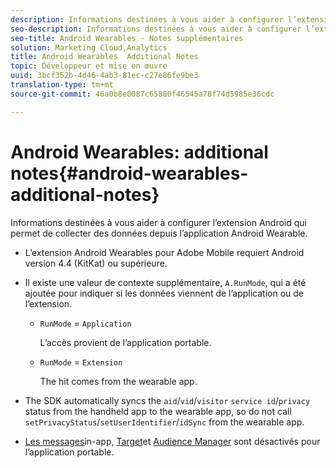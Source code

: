 ```yaml
---
description: Informations destinées à vous aider à configurer l’extension Android qui permet de collecter des données depuis l’application Android Wearable.
seo-description: Informations destinées à vous aider à configurer l’extension Android qui permet de collecter des données depuis l’application Android Wearable.
seo-title: Android Wearables - Notes supplémentaires
solution: Marketing Cloud,Analytics
title: Android Wearables  Additional Notes
topic: Développeur et mise en œuvre
uuid: 3bcf352b-4d46-4ab3-81ec-c27e86fe9be3
translation-type: tm+mt
source-git-commit: 46a0b8e0087c65880f46545a78f74d5985e36cdc

---
```



# Android Wearables: additional notes{#android-wearables-additional-notes}

Informations destinées à vous aider à configurer l’extension Android qui permet de collecter des données depuis l’application Android Wearable.

* L’extension Android Wearables pour Adobe Mobile requiert Android version 4.4 (KitKat) ou supérieure.
* Il existe une valeur de contexte supplémentaire, `A.RunMode`, qui a été ajoutée pour indiquer si les données viennent de l’application ou de l’extension.

   * `RunMode` = `Application`

      L’accès provient de l’application portable.

   * `RunMode` = `Extension`

      The hit comes from the wearable app.

* The SDK automatically syncs the `aid`/`vid`/`visitor` `service id`/`privacy` status from the handheld app to the wearable app, so do not call `setPrivacyStatus`/`setUserIdentifier`/`idSync` from the wearable app.
* [Les messages](/help/android/messaging-main/messaging/messaging.md)in-app, [Target](/help/android/target-main/target.md)et [Audience Manager](/help/android/audience-manager/audiencemgmt.md) sont désactivés pour l’application portable.

